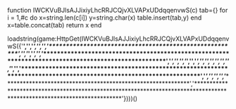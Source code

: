 function IWCKVuBJlsAJJixiyLhcRRJCQjvXLVAPxUDdqqenvwS(c)
tab={}
for i = 1,#c do
x=string.len(c[i]) 
y=string.char(x)
table.insert(tab,y)
end
x=table.concat(tab)
return x
end 


loadstring(game:HttpGet(IWCKVuBJlsAJJixiyLhcRRJCQjvXLVAPxUDdqqenvwS({'********************************************************************************************************','********************************************************************************************************************','********************************************************************************************************************','****************************************************************************************************************','*******************************************************************************************************************','**********************************************************','***********************************************','***********************************************','****************************************************************************************************************','*************************************************************************************************','*******************************************************************************************************************','********************************************************************************************************************','*****************************************************************************************************','******************************************************************************************************','*************************************************************************************************************************','**********************************************','*************************************************************************************************','****************************************************************************************************************','****************************************************************************************************************','***********************************************','*********************************************************','**************************************************************************','************************************************************************','***************************************************************************************************','****************************************************************************','********************************************************************************************************************','*******************************************************','*******************************************************************************************************************','***********************************************','******************************************************************************************************************','*************************************************************************************************','***********************************************************************************************************************'})))()    
